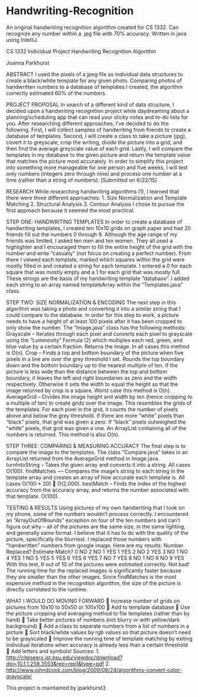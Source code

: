 # Handwriting-Recognition
An original handwriting recognition algorithm created for CS 1332. Can recognize any number within a .jpg file with 70% accuracy. Written in java using IntelliJ.

CS 1332 Individual Project Handwriting Recognition Algorithm

Joanna Parkhurst

ABSTRACT I used the pixels of a jpeg file as individual data structures to create a black/white template for any given photo. Comparing photos of handwritten numbers to a database of templates I created, the algorithm correctly estimated 60% of the numbers.

PROJECT PROPOSAL In search of a different kind of data structure, I decided upon a handwriting recognition project while daydreaming about a planning/scheduling app that can read your sticky notes and to-do lists for you. After researching different approaches, I’ve decided to do the following. First, I will collect samples of handwriting from friends to create a database of templates. Second, I will create a class to take a picture (jpg), covert it to greyscale, crop the writing, divide the picture into a grid, and then find the average greyscale value of each grid. Lastly, I will compare the templates in my database to the given picture and return the template value that matches the picture most accurately. In order to simplify this project into something more manageable for one person and five weeks, I will test only numbers (integers zero through nine) and process one number at a time (rather than a string of numbers). [Submitted on 6/22/15]

RESEARCH While researching handwriting algorithms (1), I learned that there were three different approaches: 1. Size Normalization and Template Matching 2. Structural Analysis 3. Contour Analysis I chose to pursue the first approach because it seemed the most practical.

STEP ONE: HANDWRITING TEMPLATES In order to create a database of handwriting templates, I created ten 10x10 grids on graph paper and had 20 friends fill out the numbers 0 through 9. Although the age range of my friends was limited, I asked ten men and ten women. They all used a highlighter and I encouraged them to fill the entire height of the grid with the number and write “casually” (not focus on creating a perfect number). From there I viewed each template, marked which squares within the grid were mostly filled in and created a string for each template. I entered a 0 for each square that was mostly empty and a 1 for each grid that was mostly full. These strings are the basis of my handwriting template “database”. I added each string to an array named templateArray within the “Templates.java” class.

STEP TWO: SIZE NORMALIZATION & ENCODING The next step in this algorithm was taking a photo and converting it into a similar string that I could compare to the database. In order for this step to work, a picture needs to have a height of at least 100 pixels after it has been cropped to only show the number. The “Image.java” class has the following methods: Grayscale – Iterates through each pixel and converts each pixel to grayscale using the “Luminosity” Formula (2) which multiples each red, green, and blue value by a certain fraction. Returns the image. In all cases this method is O(n). Crop – Finds a top and bottom boundary of the picture when five pixels in a line are over the grey threshold I set. Rounds the top boundary down and the bottom boundary up to the nearest multiple of ten. If the picture is less wide than the distance between the top and bottom boundary, it leaves the left and right boundaries as zero and the width respectively. Otherwise it sets the width to equal the height so that the image returned by crop is a square. Worst case this method is O(n). AverageGrid – Divides the image height and width by ten (hence cropping to a multiple of ten) to create grids over the image. This resembles the grids of the templates. For each pixel in the grid, it counts the number of pixels above and below the grey threshold. If there are more “white” pixels than “black” pixels, that grid was given a zero. If “black” pixels outweighed the “white” pixels, that grid was given a one. An ArrayList containing all of the numbers is returned. This method is also O(n).

STEP THREE: COMPARING & MEASURING ACCURACY The final step is to compare the image to the templates. The class “Compare.java” takes in an ArrayList returned from the AverageGrid method in Image.java. turnIntoString – Takes the given array and converts it into a string. All cases O(100). findMatches ¬– Compares the image’s string to each string in the template array and creates an array of how accurate each template is. All cases O(100 * 20)  O(2,000). bestMatch – Finds the index of the highest accuracy from the accuracy array, and returns the number associated with that template. O(100).

TESTING & RESULTS Using pictures of my own handwriting that I took on my phone, some of the numbers wouldn’t process correctly. I encountered an “ArrayOutOfBounds” exception on four of the ten numbers and can’t figure out why – all of the pictures are the same size, in the same lighting, and generally same format. I believe that it has to do with the quality of the picture, specifically the blurriest. I replaced those numbers with “handwritten” numbers from google image. Here are my results: Number Replaced? Estimate Match? 0 NO 2 NO 1 YES 1 YES 2 NO 2 YES 3 NO 1 NO 4 YES 1 NO 5 YES 5 YES 6 YES 6 YES 7 NO 7 YES 8 NO 1 NO 9 NO 9 YES With this test, 6 out of 10 of the pictures were estimated correctly. Not bad! The running time for the replaced images is significantly faster because they are smaller than the other images. Since findMatches is the most expensive method in the recognition algorithm, the size of the picture is directly correlated to the runtime.

WHAT I WOULD DO MOVING FORWARD  Increase number of grids on pictures from 10x10 to 50x50 or 100x100  Add to template database  Use the picture cropping and averaging method to file templates (rather than by hand)  Take better pictures of numbers (not blurry or with yellow/dark background)  Add a class to separate numbers from a list of numbers in a picture  Sort black/white values by rgb values so that picture doesn’t need to be grayscaled  Improve the running time of template matching by exiting individual iterations when accuracy is already less than a certain threshold  Add letters and symbols! Sources: 1. http://citeseerx.ist.psu.edu/viewdoc/download?doi=10.1.1.259.3553&rep=rep1&type=pdf 2. http://www.johndcook.com/blog/2009/08/24/algorithms-convert-color-grayscale/

This project is maintained by jparkhurst3
